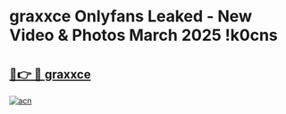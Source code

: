 # graxxce Onlyfans Leaked - New Video & Photos March 2025 !k0cns

# <h2><a href="https://zzlea2.iuczelnia.edu.pl?title=graxxce&ref=k0cns">🔗👉 🔴 graxxce</a></h2>

[![acn](https://github.com/user-attachments/assets/0f9c940e-d8b0-45ae-aac7-cd30a18b3e1c)](https://zzlea2.iuczelnia.edu.pl?title=graxxce&ref=k0cns)

